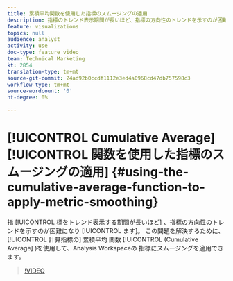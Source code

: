 ```yaml
---
title: 累積平均関数を使用した指標のスムージングの適用
description: 指標のトレンド表示期間が長いほど、指標の方向性のトレンドを示すのが困難になります。 この問題を解決するために、計算指標の累積平均関数を使用して、Analysis Workspaceの指標にスムージングを適用できます。
feature: visualizations
topics: null
audience: analyst
activity: use
doc-type: feature video
team: Technical Marketing
kt: 2854
translation-type: tm+mt
source-git-commit: 24ad92b0ccdf1112e3ed4a0968cd47db757598c3
workflow-type: tm+mt
source-wordcount: '0'
ht-degree: 0%

---
```



# [!UICONTROL Cumulative Average][!UICONTROL 関数を使用した指標のスムージングの適用] {#using-the-cumulative-average-function-to-apply-metric-smoothing}

指 [!UICONTROL 標をトレンド表示する期間が長いほど] 、指標の方向性のトレンドを示すのが困難になり [!UICONTROL ます]。 この問題を解決するために、 [!UICONTROL 計算指標の] 累積平均  関数 [!UICONTROL (Cumulative Average] )を使用して、Analysis Workspaceの  指標にスムージングを適用できます。

>[!VIDEO](https://video.tv.adobe.com/v/27068/?quality=9)
